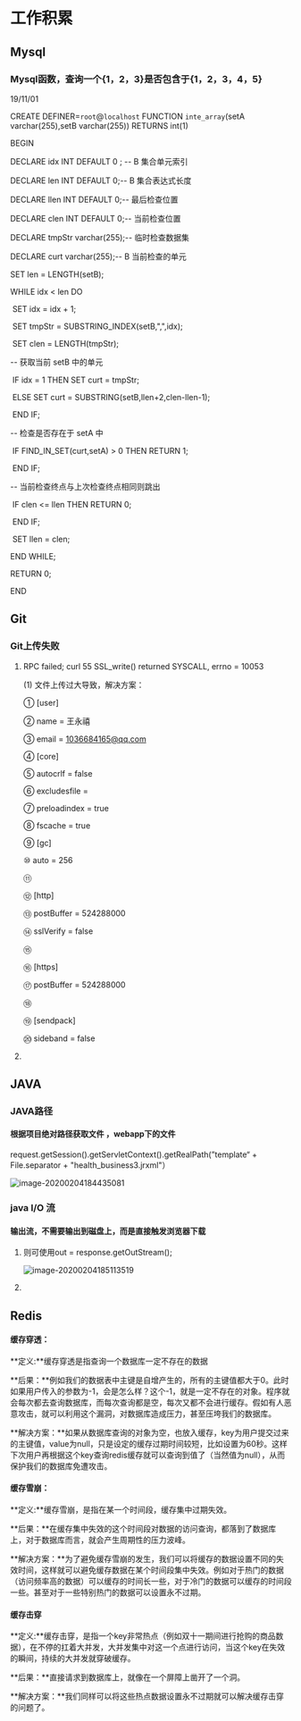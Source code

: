 # 工作积累

## Mysql

### Mysql函数，查询一个{1，2，3}是否包含于{1，2，3，4，5}

19/11/01

CREATE DEFINER=`root`@`localhost` FUNCTION `inte_array`(setA varchar(255),setB varchar(255)) RETURNS int(1)

BEGIN

 DECLARE idx INT DEFAULT 0 ; -- B 集合单元索引 

  DECLARE len INT DEFAULT 0;-- B 集合表达式长度

  DECLARE llen INT DEFAULT 0;-- 最后检查位置

  DECLARE clen INT DEFAULT 0;-- 当前检查位置

  DECLARE tmpStr varchar(255);-- 临时检查数据集

  DECLARE curt varchar(255);-- B 当前检查的单元

  SET len = LENGTH(setB);

  WHILE idx < len DO

​    SET idx = idx + 1;

​    SET tmpStr = SUBSTRING_INDEX(setB,",",idx);

​    SET clen = LENGTH(tmpStr);

-- 获取当前 setB 中的单元

​    IF idx = 1 THEN SET curt = tmpStr;

​    ELSE SET curt = SUBSTRING(setB,llen+2,clen-llen-1);

​    END IF;

-- 检查是否存在于 setA 中

​    IF FIND_IN_SET(curt,setA) > 0 THEN RETURN 1;

​    END IF;

-- 当前检查终点与上次检查终点相同则跳出

​    IF clen <= llen THEN RETURN 0;

​    END IF;

 

​    SET llen = clen;

  END WHILE;

  RETURN 0;

END



## Git

### Git上传失败

1. RPC failed; curl 55 SSL_write() returned SYSCALL, errno = 10053

   (1) 文件上传过大导致，解决方案：

   ① [user]

   ② name = 王永禧

   ③ email = 1036684165@qq.com

   ④ [core]

   ⑤ autocrlf = false

   ⑥ excludesfile = 

   ⑦ preloadindex = true

   ⑧ fscache = true

   ⑨ [gc]

   ⑩ auto = 256

   ⑪ 

   ⑫ [http]

   ⑬ postBuffer = 524288000

   ⑭ sslVerify = false

   ⑮ 

   ⑯ [https]

   ⑰ postBuffer = 524288000

   ⑱ 

   ⑲ [sendpack]

   ⑳ sideband = false

2. 

   

## JAVA

### JAVA路径

####  根据项目绝对路径获取文件 ，webapp下的文件

request.getSession().getServletContext().getRealPath(”template“ + File.separator + "health_business3.jrxml"）

![image-20200204184435081](C:\Users\Kaiwx\AppData\Roaming\Typora\typora-user-images\image-20200204184435081.png)



### java I/O 流

#### 输出流，不需要输出到磁盘上，而是直接触发浏览器下载

1. 则可使用out = response.getOutStream();

   ![image-20200204185113519](C:\Users\Kaiwx\AppData\Roaming\Typora\typora-user-images\image-20200204185113519.png)

2. 



## Redis

#### 缓存穿透：

**定义:**缓存穿透是指查询一个数据库一定不存在的数据

**后果：**例如我们的数据表中主键是自增产生的，所有的主键值都大于0。此时如果用户传入的参数为-1，会是怎么样？这个-1，就是一定不存在的对象。程序就会每次都去查询数据库，而每次查询都是空，每次又都不会进行缓存。假如有人恶意攻击，就可以利用这个漏洞，对数据库造成压力，甚至压垮我们的数据库。

**解决方案：**如果从数据库查询的对象为空，也放入缓存，key为用户提交过来的主键值，value为null，只是设定的缓存过期时间较短，比如设置为60秒。这样下次用户再根据这个key查询redis缓存就可以查询到值了（当然值为null），从而保护我们的数据库免遭攻击。



#### **缓存雪崩**：

**定义:**缓存雪崩，是指在某一个时间段，缓存集中过期失效。

**后果：**在缓存集中失效的这个时间段对数据的访问查询，都落到了数据库上，对于数据库而言，就会产生周期性的压力波峰。

**解决方案：**为了避免缓存雪崩的发生，我们可以将缓存的数据设置不同的失效时间，这样就可以避免缓存数据在某个时间段集中失效。例如对于热门的数据（访问频率高的数据）可以缓存的时间长一些，对于冷门的数据可以缓存的时间段一些。甚至对于一些特别热门的数据可以设置永不过期。



#### 缓存击穿

**定义:**缓存击穿，是指一个key非常热点（例如双十一期间进行抢购的商品数据），在不停的扛着大并发，大并发集中对这一个点进行访问，当这个key在失效的瞬间，持续的大并发就穿破缓存。

**后果：**直接请求到数据库上，就像在一个屏障上凿开了一个洞。

**解决方案：**我们同样可以将这些热点数据设置永不过期就可以解决缓存击穿的问题了。